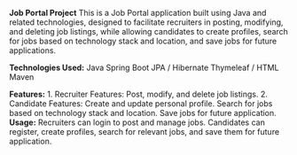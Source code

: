 **Job Portal Project**
This is a Job Portal application built using Java and related technologies, designed to facilitate recruiters in posting, modifying, 
and deleting job listings, while allowing candidates to create profiles, search for jobs based on technology stack and location, and save jobs for future applications.

**Technologies Used:**
        Java 
        Spring Boot 
        JPA / Hibernate
        Thymeleaf / HTML 
        Maven 

**Features:**
       1. Recruiter Features:
                Post, modify, and delete job listings.
       2. Candidate Features:
                Create and update personal profile.
                Search for jobs based on technology stack and location.
                Save jobs for future application.
**Usage:**
        Recruiters can login to post and manage jobs.
        Candidates can register, create profiles, search for relevant jobs, and save them for future application.
 
